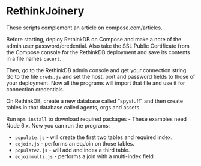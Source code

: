 # RethinkJoinery

These scripts complement an article on compose.com/articles.

Before starting, deploy RethinkDB on Compose and make a note of the admin user password/credential.
Also take the SSL Public Certificate from the Compose console for the RethinkDB deployment and save its contents in a file names `cacert`.

Then, go to the RethinkDB admin console and get your connection string. Go to the file `creds.js` and set the host, port and password fields to those of your deployment. Now all the programs will import that file and use it for connection credentials.

On RethinkDB, create a new database called "spystuff" and then create tables in that database called agents, orgs and assets.

Run `npm install` to download required packages - These examples need Node 6.x.
Now you can run the programs:

* `populate.js` - will create the first two tables and required index.
* `eqjoin.js` - performs an eqJoin on those tables.
* `populate2.js` - will add and index a third table.
* `eqjoinmulti.js` - performs a join with a multi-index field
